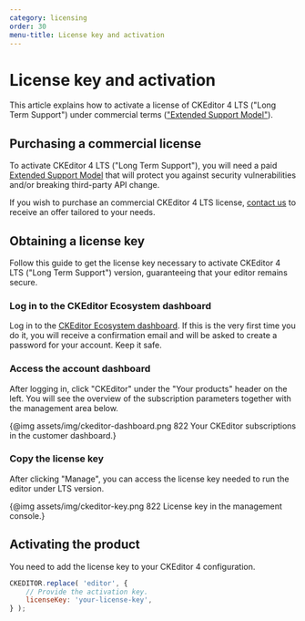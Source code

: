 ```yaml
---
category: licensing
order: 30
menu-title: License key and activation
---
```


# License key and activation

This article explains how to activate a license of CKEditor 4 LTS ("Long Term Support") under commercial terms (["Extended Support Model"](https://ckeditor.com/ckeditor-4-support/)).

## Purchasing a commercial license

To activate CKEditor 4 LTS ("Long Term Support"), you will need a paid [Extended Support Model](https://ckeditor.com/ckeditor-4-support/) that will protect you against security vulnerabilities and/or breaking third-party API change.

If you wish to purchase an commercial CKEditor 4 LTS license, [contact us](https://ckeditor.com/contact/?sales=true#contact-form) to receive an offer tailored to your needs.

## Obtaining a license key

Follow this guide to get the license key necessary to activate CKEditor 4 LTS ("Long Term Support") version, guaranteeing that your editor remains secure.

### Log in to the CKEditor Ecosystem dashboard

Log in to the [CKEditor Ecosystem dashboard](https://dashboard.ckeditor.com). If this is the very first time you do it, you will receive a confirmation email and will be asked to create a password for your account. Keep it safe.

### Access the account dashboard

After logging in, click "CKEditor" under the "Your products" header on the left. You will see the overview of the subscription parameters together with the management area below.

{@img assets/img/ckeditor-dashboard.png 822 Your CKEditor subscriptions in the customer dashboard.}

### Copy the license key

After clicking "Manage", you can access the license key needed to run the editor under LTS version.

{@img assets/img/ckeditor-key.png 822 License key in the management console.}

## Activating the product

You need to add the license key to your CKEditor 4 configuration.

```js
CKEDITOR.replace( 'editor', {
    // Provide the activation key.
    licenseKey: 'your-license-key',
} );
```

